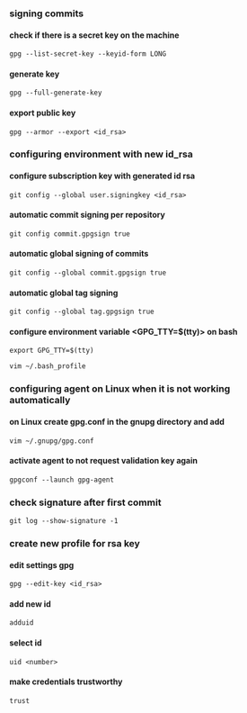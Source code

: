 ### signing commits
#### check if there is a secret key on the machine
```
gpg --list-secret-key --keyid-form LONG
```

#### generate key
```
gpg --full-generate-key
```

#### export public key
```
gpg --armor --export <id_rsa>
```


### configuring environment with new id_rsa
#### configure subscription key with generated id rsa
```
git config --global user.signingkey <id_rsa>
```

#### automatic commit signing per repository
```
git config commit.gpgsign true
```

#### automatic global signing of commits
```
git config --global commit.gpgsign true
```

#### automatic global tag signing
```
git config --global tag.gpgsign true
```

#### configure environment variable <GPG_TTY=$(tty)> on bash
```
export GPG_TTY=$(tty)
```
```
vim ~/.bash_profile
```


### configuring agent on Linux when it is not working automatically
#### on Linux create gpg.conf in the gnupg directory and add <use-agent>
```
vim ~/.gnupg/gpg.conf
```

#### activate agent to not request validation key again
```
gpgconf --launch gpg-agent
```


### check signature after first commit
```
git log --show-signature -1
```


### create new profile for rsa key
#### edit settings gpg
```
gpg --edit-key <id_rsa>
```

#### add new id
```
adduid
```

#### select id
```
uid <number>
```

#### make credentials trustworthy
```
trust
```